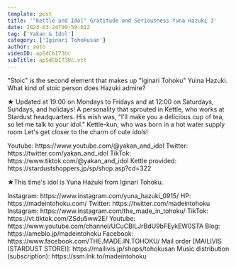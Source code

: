 ```yaml
---
template: post
title: '"Kettle and Idol" Gratitude and Seriousness Yuna Hazuki 3'
date: 2023-03-24T09:59:01Z
tag: ['Yakan & Idol']
category: ['Iginari Tohokusan']
author: auto 
videoID: apSdCbI73Uc
subTitle: apSdCbI73Uc.vtt
---
```

"Stoic" is the second element that makes up "Iginari Tohoku" Yuina Hazuki.
What kind of stoic person does Hazuki admire?

★ Updated at 19:00 on Mondays to Fridays and at 12:00 on Saturdays, Sundays, and holidays!
A personality that sprouted in Kettle, who works at Stardust headquarters.
His wish was, "I'll make you a delicious cup of tea, so let me talk to your idol."
Kettle-kun, who was born in a hot water supply room
Let's get closer to the charm of cute idols!

<Kettle and Idol>
Youtube: https://www.youtube.com/@yakan_and_idol
Twitter: https://twitter.com/yakan_and_idol
TikTok: https://www.tiktok.com/@yakan_and_idol
Kettle provided: https://stardustshoppers.jp/sp/shop.asp?cd=322

★This time's idol is Yuna Hazuki from Iginari Tohoku.

<Yuna Hazuki>
Instagram: https://www.instagram.com/yuna_hazuki_0915/

<Iginari Tohoku product>
HP: https://madeintohoku.com/
Twitter: https://twitter.com/madeintohoku
Instagram: https://www.instagram.com/the_made_in_tohoku/
TikTok: https://vt.tiktok.com/ZSdu5ww2E/
Youtube: https://www.youtube.com/channel/UCuCBILJrBdU9bFEykEW0STA
Blog: https://ameblo.jp/madeintohoku
Facebook: https://www.facebook.com/THE.MADE.IN.TOHOKU/
Mail order [MAILIVIS (STARDUST STORE)]: https://mailivis.jp/shops/tohokusan
Music distribution (subscription): https://ssm.lnk.to/madeintohoku